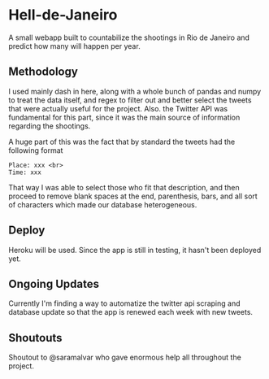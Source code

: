 # Hell-de-Janeiro
A small webapp built to countabilize the shootings in Rio de Janeiro and predict how many will happen per year.

## Methodology
I used mainly dash in here, along with a whole bunch of pandas and numpy to treat the data itself, and regex to filter out and better select the tweets that were actually useful for the project. Also. the Twitter API was fundamental for this part, since it was the main source of information regarding the shootings. <br>

A huge part of this was the fact that by standard the tweets had the following format <br>
```
Place: xxx <br>
Time: xxx
```
That way I was able to select those who fit that description, and then proceed to remove blank spaces at the end, parenthesis, bars, and all sort of characters which made our database heterogeneous. <br>

## Deploy
Heroku will be used. Since the app is still in testing, it hasn't been deployed yet. <br>

## Ongoing Updates
Currently I'm finding a way to automatize the twitter api scraping and database update so that the app is renewed each week with new tweets.

## Shoutouts
Shoutout to @saramalvar who gave enormous help all throughout the project.
